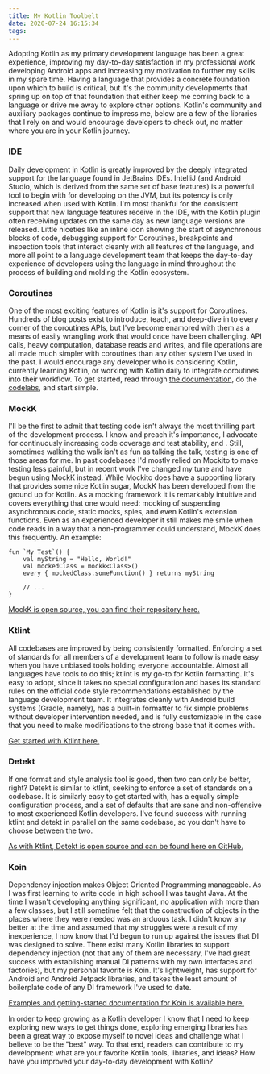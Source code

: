 ```yaml
---
title: My Kotlin Toolbelt
date: 2020-07-24 16:15:34
tags:
---
```


Adopting Kotlin as my primary development language has been a great experience, improving my day-to-day satisfaction in my professional work developing Android apps and increasing my motivation to further my skills in my spare time. Having a language that provides a concrete foundation upon which to build is critical, but it's the community developments that spring up on top of that foundation that either keep me coming back to a language or drive me away to explore other options. Kotlin's community and auxiliary packages continue to impress me, below are a few of the libraries that I rely on and would encourage developers to check out, no matter where you are in your Kotlin journey.

### IDE

Daily development in Kotlin is greatly improved by the deeply integrated support for the language found in JetBrains IDEs. IntelliJ (and Android Studio, which is derived from the same set of base features) is a powerful tool to begin with for developing on the JVM, but its potency is only increased when used with Kotlin. I'm most thankful for the consistent support that new language features receive in the IDE, with the Kotlin plugin often receiving updates on the same day as new language versions are released. Little niceties like an inline icon showing the start of asynchronous blocks of code, debugging support for Coroutines, breakpoints and inspection tools that interact cleanly with all features of the language, and more all point to a language development team that keeps the day-to-day experience of developers using the language in mind throughout the process of building and molding the Kotlin ecosystem.

### Coroutines

One of the most exciting features of Kotlin is it's support for Coroutines. Hundreds of blog posts exist to introduce, teach, and deep-dive in to every corner of the coroutines APIs, but I've become enamored with them as a means of easily wrangling work that would once have been challenging. API calls, heavy computation, database reads and writes, and file operations are all made much simpler with coroutines than any other system I've used in the past. I would encourage any developer who is considering Kotlin, currently learning Kotlin, or working with Kotlin daily to integrate coroutines into their workflow. To get started, read through [the documentation](https://kotlinlang.org/docs/reference/coroutines/coroutines-guide.html), do the [codelabs](https://codelabs.developers.google.com/codelabs/kotlin-coroutines/#0), and start simple.

### MockK

I'll be the first to admit that testing code isn't always the most thrilling part of the development process. I know and preach it's importance, I advocate for continuously increasing code coverage and test stability, and . Still, sometimes walking the walk isn't as fun as talking the talk, testing is one of those areas for me. In past codebases I'd mostly relied on Mockito to make testing less painful, but in recent work I've changed my tune and have begun using MockK instead. While Mockito does have a supporting library that provides some nice Kotlin sugar, MockK has been developed from the ground up for Kotlin. As a mocking framework it is remarkably intuitive and covers everything that one would need: mocking of suspending asynchronous code, static mocks, spies, and even Kotlin's extension functions. Even as an experienced developer it still makes me smile when code reads in a way that a non-programmer could understand, MockK does this frequently. An example:

```
fun `My Test`() {
	val myString = "Hello, World!"
	val mockedClass = mockk<Class>()
	every { mockedClass.someFunction() } returns myString

	// ...
}
```

[MockK is open source, you can find their repository here.](https://github.com/mockk/mockk)

### Ktlint

All codebases are improved by being consistently formatted. Enforcing a set of standards for all members of a development team to follow is made easy when you have unbiased tools holding everyone accountable. Almost all languages have tools to do this; ktlint is my go-to for Kotlin formatting. It's easy to adopt, since it takes no special configuration and bases its standard rules on the official code style recommendations established by the language development team. It integrates cleanly with Android build systems (Gradle, namely), has a built-in formatter to fix simple problems without developer intervention needed, and is fully customizable in the case that you need to make modifications to the strong base that it comes with.

[Get started with Ktlint here.](https://github.com/pinterest/ktlint)

### Detekt

If one format and style analysis tool is good, then two can only be better, right? Detekt is similar to ktlint, seeking to enforce a set of standards on a codebase. It is similarly easy to get started with, has a equally simple configuration process, and a set of defaults that are sane and non-offensive to most experienced Kotlin developers. I've found success with running ktlint and detekt in parallel on the same codebase, so you don't have to choose between the two.

[As with Ktlint, Detekt is open source and can be found here on GitHub.](https://github.com/arturbosch/detekt)

### Koin

Dependency injection makes Object Oriented Programming manageable. As I was first learning to write code in high school I was taught Java. At the time I wasn't developing anything significant, no application with more than a few classes, but I still sometime felt that the construction of objects in the places where they were needed was an arduous task. I didn't know any better at the time and assumed that my struggles were a result of my inexperience, I now know that I'd begun to run up against the issues that DI was designed to solve. There exist many Kotlin libraries to support dependency injection (not that any of them are necessary, I've had great success with establishing manual DI patterns with my own interfaces and factories), but my personal favorite is Koin. It's lightweight, has support for Android and Android Jetpack libraries, and takes the least amount of boilerplate code of any DI framework I've used to date.

[Examples and getting-started documentation for Koin is available here.](https://insert-koin.io/)

In order to keep growing as a Kotlin developer I know that I need to keep exploring new ways to get things done, exploring emerging libraries has been a great way to expose myself to novel ideas and challenge what I believe to be the "best" way. To that end, readers can contribute to my development: what are your favorite Kotlin tools, libraries, and ideas? How have you improved your day-to-day development with Kotlin?
